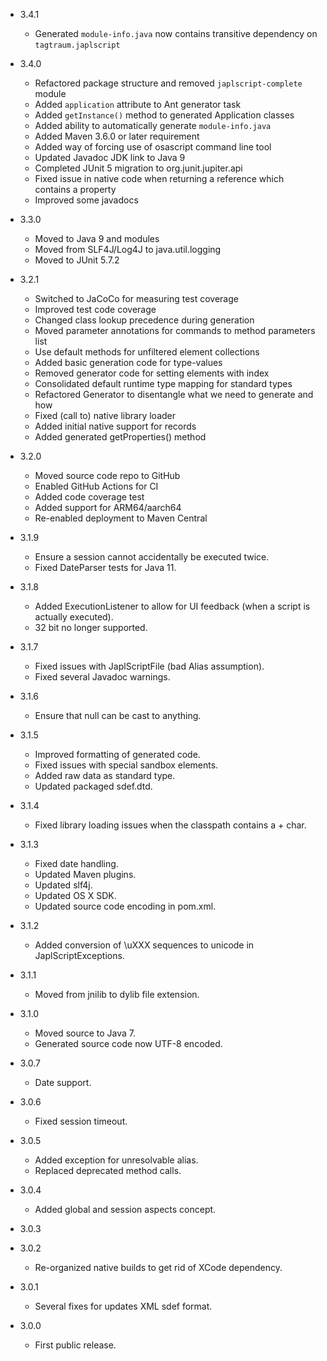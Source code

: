 - 3.4.1

  - Generated `module-info.java` now contains transitive dependency on `tagtraum.japlscript` 

- 3.4.0

  - Refactored package structure and removed `japlscript-complete` module
  - Added `application` attribute to Ant generator task
  - Added `getInstance()` method to generated Application classes
  - Added ability to automatically generate `module-info.java`
  - Added Maven 3.6.0 or later requirement
  - Added way of forcing use of osascript command line tool
  - Updated Javadoc JDK link to Java 9
  - Completed JUnit 5 migration to org.junit.jupiter.api
  - Fixed issue in native code when returning a reference which contains a property
  - Improved some javadocs

 
- 3.3.0

  - Moved to Java 9 and modules
  - Moved from SLF4J/Log4J to java.util.logging
  - Moved to JUnit 5.7.2


- 3.2.1
  - Switched to JaCoCo for measuring test coverage
  - Improved test code coverage
  - Changed class lookup precedence during generation
  - Moved parameter annotations for commands to method parameters list
  - Use default methods for unfiltered element collections
  - Added basic generation code for type-values
  - Removed generator code for setting elements with index
  - Consolidated default runtime type mapping for standard types
  - Refactored Generator to disentangle what we need to generate and how
  - Fixed (call to) native library loader
  - Added initial native support for records 
  - Added generated getProperties() method 


- 3.2.0

  - Moved source code repo to GitHub
  - Enabled GitHub Actions for CI
  - Added code coverage test
  - Added support for ARM64/aarch64
  - Re-enabled deployment to Maven Central


- 3.1.9

  - Ensure a session cannot accidentally be executed twice.
  - Fixed DateParser tests for Java 11.


- 3.1.8

  - Added ExecutionListener to allow for UI feedback (when a script is actually executed).
  - 32 bit no longer supported.


- 3.1.7

  - Fixed issues with JaplScriptFile (bad Alias assumption).
  - Fixed several Javadoc warnings.


- 3.1.6

  - Ensure that null can be cast to anything.


- 3.1.5

  - Improved formatting of generated code.
  - Fixed issues with special sandbox elements.
  - Added raw data as standard type.
  - Updated packaged sdef.dtd.


- 3.1.4

  - Fixed library loading issues when the classpath contains a + char.


- 3.1.3

  - Fixed date handling.
  - Updated Maven plugins.
  - Updated slf4j.
  - Updated OS X SDK.
  - Updated source code encoding in pom.xml.


- 3.1.2

  - Added conversion of \uXXX sequences to unicode in JaplScriptExceptions.


- 3.1.1

  - Moved from jnilib to dylib file extension.


- 3.1.0

  - Moved source to Java 7.
  - Generated source code now UTF-8 encoded.


- 3.0.7

  - Date support.


- 3.0.6

  - Fixed session timeout.


- 3.0.5

  - Added exception for unresolvable alias.
  - Replaced deprecated method calls.


- 3.0.4

  - Added global and session aspects concept.


- 3.0.3


- 3.0.2

  - Re-organized native builds to get rid of XCode dependency.


- 3.0.1

  - Several fixes for updates XML sdef format.


- 3.0.0

  - First public release.